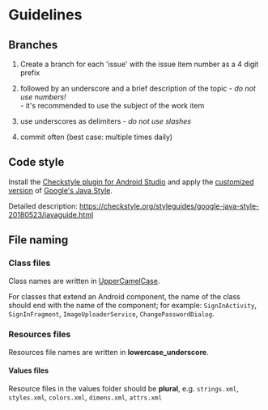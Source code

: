 # Guidelines

## Branches
1.  Create a branch for each 'issue' with the issue item number as a 4 digit prefix

2.  followed by an underscore and a brief description of the topic - *do not use numbers!*  
		- it's recommended to use the subject of the work item

3.  use underscores as delimiters - *do not use slashes*

4.  commit often (best case: multiple times daily)

## Code style
Install the [Checkstyle plugin for Android Studio](https://plugins.jetbrains.com/plugin/1065-checkstyle-idea) and apply the [customized version](checkstyle.xml) of [Google's Java Style](https://checkstyle.org/google_style.html).

Detailed description: <https://checkstyle.org/styleguides/google-java-style-20180523/javaguide.html>

## File naming

### Class files
Class names are written in [UpperCamelCase](http://en.wikipedia.org/wiki/CamelCase).

For classes that extend an Android component, the name of the class should end with the name of the component; for example: `SignInActivity`, `SignInFragment`, `ImageUploaderService`, `ChangePasswordDialog`.

### Resources files
Resources file names are written in __lowercase_underscore__.

#### Values files
Resource files in the values folder should be __plural__, e.g. `strings.xml`, `styles.xml`, `colors.xml`, `dimens.xml`, `attrs.xml`
